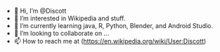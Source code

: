 - 👋 Hi, I’m @Discott
- 👀 I’m interested in Wikipedia and stuff.
- 🌱 I’m currently learning java, R, Python, Blender, and Android Studio.
- 💞️ I’m looking to collaborate on ...
- 📫 How to reach me at (https://en.wikipedia.org/wiki/User:Discott)

<!---
Discott/Discott is a ✨ special ✨ repository because its `README.md` (this file) appears on your GitHub profile.
You can click the Preview link to take a look at your changes.
--->
